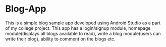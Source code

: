 # Blog-App
This is a simple blog sample app developed using Android Studio as a part of my college project.
This app has a login/signup module, homepage module(displays all blogs available to read), write a blog module(users can write their blog), ability to comment on the blogs etc.
